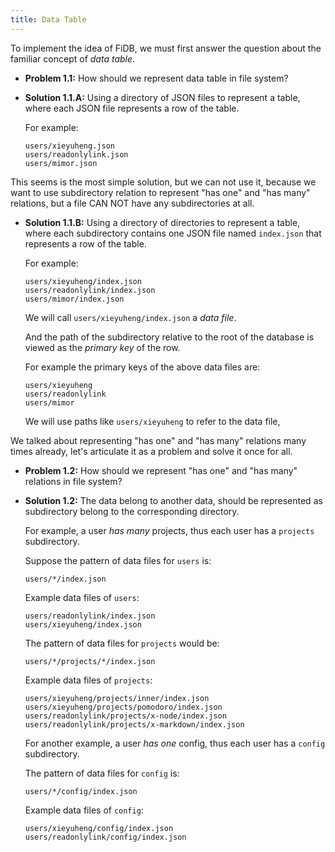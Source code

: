 ```yaml
---
title: Data Table
---
```


To implement the idea of FiDB,
we must first answer the question about
the familiar concept of _data table_.

- **Problem 1.1:** How should we represent data table in file system?

- **Solution 1.1.A:** Using a directory of JSON files to represent a table,
  where each JSON file represents a row of the table.

  For example:

  ```
  users/xieyuheng.json
  users/readonlylink.json
  users/mimor.json
  ```

This seems is the most simple solution, but we can not use it,
because we want to use subdirectory relation
to represent "has one" and "has many" relations,
but a file CAN NOT have any subdirectories at all.

- **Solution 1.1.B:** Using a directory of directories to represent a table,
  where each subdirectory contains one JSON file named `index.json`
  that represents a row of the table.

  For example:

  ```
  users/xieyuheng/index.json
  users/readonlylink/index.json
  users/mimor/index.json
  ```

  We will call `users/xieyuheng/index.json` a _data file_.

  And the path of the subdirectory relative to the root of the database
  is viewed as the _primary key_ of the row.

  For example the primary keys of the above data files are:

  ```
  users/xieyuheng
  users/readonlylink
  users/mimor
  ```

  We will use paths like `users/xieyuheng` to refer to the data file,

We talked about representing "has one" and "has many" relations
many times already, let's articulate it as a problem
and solve it once for all.

- **Problem 1.2:** How should we represent "has one" and "has many" relations in file system?

- **Solution 1.2:** The data belong to another data,
  should be represented as subdirectory
  belong to the corresponding directory.

  For example, a user _has many_ projects,
  thus each user has a `projects` subdirectory.

  Suppose the pattern of data files for `users` is:

  ```
  users/*/index.json
  ```

  Example data files of `users`:

  ```
  users/readonlylink/index.json
  users/xieyuheng/index.json
  ```

  The pattern of data files for `projects` would be:

  ```
  users/*/projects/*/index.json
  ```

  Example data files of `projects`:

  ```
  users/xieyuheng/projects/inner/index.json
  users/xieyuheng/projects/pomodoro/index.json
  users/readonlylink/projects/x-node/index.json
  users/readonlylink/projects/x-markdown/index.json
  ```

  For another example, a user _has one_ config,
  thus each user has a `config` subdirectory.

  The pattern of data files for `config` is:

  ```
  users/*/config/index.json
  ```

  Example data files of `config`:

  ```
  users/xieyuheng/config/index.json
  users/readonlylink/config/index.json
  ```
